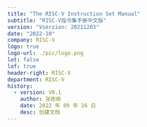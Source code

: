 ```yaml
---
title: "The RISC-V Instruction Set Manual"
subtitle: "RISC-V指令集手册中文版"
version: "Vsersion: 20211203"
date: "2022-10"
company: RISC-V
logo: true
logo-url: ./pic/logo.png
lot: false
lof: true
header-right: RISC-V
department: RISC-V
history:
  - version: V0.1
    author: 张栋栋
    date: 2022 年 09 年 26 日
    desc: 创建文档
---
```

